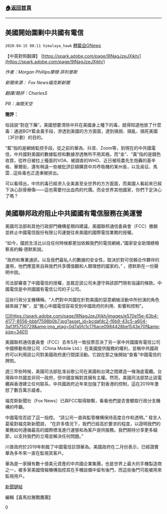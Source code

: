 ###  [:house:返回首頁](https://github.com/ourhimalayas/txt)
---

## 美國開始圍剿中共國有電信
`2020-04-15 08:11 himalaya_hawk` [轉載自GNews](https://gnews.org/zh-hant/173654/)

【中英對照翻譯】 [https://spark.adobe.com/page/9lNagJzeJXjkh/](https://spark.adobe.com/page/9lNagJzeJXjkh/)

*作者：Morgan Phillips摩根·菲利普斯*

*新聞來源： Fox News福克斯新聞*

*翻譯/簡評：CharlesS*

*PR：海闊天空*

**簡評：**

俗話說“對症下藥”。美國想要清除中共在美國身上種下的毒，就得知道他放了什麼毒：通過BGY藍金黃手段，滲透到美國的方方面面，達到搞弱、搞亂、搞死美國（3F計劃）的目的。

“藍”指的是網絡監控手段，從之前的華為、抖音、Zoom等，到現在的中共國電信，中共國對美國的數據監控和數據滲透無所不用其極。而“金”、“黃”指的是錢色收買，從昨日被拉上檯面的VOA、被調查的WHO、近日被班農先生炮轟的基辛格、華爾街，還有稍遠一些被批評巨額購買中共呼吸機的某州長，以及吳征、馬雲…這些毒也正逐漸被排出。

可以看得出，中共的毒已經滲入全美甚至全世界的方方面面，而美國人看起來已經下決心刮骨療傷——這也需要付出血肉的代價。而全世界其他國家，你們下定決心了嗎？

##  **美國聯邦政府阻止中共國國有電信服務在美運營** 

美國司法部和其他行政部門機構星期四建議，美國聯邦通信委員會（FCC）撤銷並終止中國電信股份有限公司運營往來美國的國際電信業務的授權。

“如今，國民生活比以往任何時候都更加依賴我們的電信網絡，”國家安全助理總檢察長約翰·德默斯說。

“政府和專業通訊，以及我們最私人的數據的安全性，取決於對可信賴合作夥伴的運用，他們應當來自與我們共享價值觀和人類理想的國家的。” ，德默斯在一份聲明中說。

司法部審查了中國電信的授權，並裁定該公司未遵守與該部門現有協議的條款。中國電信是中共國國有電信公司的子公司。

這些行政分支機構稱，“人們對中共國在針對美國的惡意網絡活動中所扮演的角色越來越了解”，並“擔心中國電信容易受到中國政府的利用、影響和控制”。

[!\[\](https://spark.adobe.com/page/9lNagJzeJXjkh/images/e570e15e-63b4-4177-8556-bbbf7598b0b7.jpg?asset_id=bcdafdc2-f6b9-43c5-a604-3af3f5750729&amp;img_etag=0d7a5fc1c176ace0984428be1543e70f&amp;size=3401)](https://spark.adobe.com/page/9lNagJzeJXjkh/images/e570e15e-63b4-4177-8556-bbbf7598b0b7.jpg?asset_id=bcdafdc2-f6b9-43c5-a604-3af3f5750729&amp;img_etag=0d7a5fc1c176ace0984428be1543e70f&amp;size=1024)

美國聯邦通信委員會（FCC）去年5月一致投票否決了另一家中共國國有電信公司中國移動有限公司（China Mobile Ltd.）在美國提供服務的權利，並稱中共國政府可以利用該公司對美國政府進行間諜活動。它說在那之後開始“查看”中國電信的牌照。

週三早些時候，美國司法部批准谷歌公司在美國和台灣之間建造一條海底電纜。台灣與中共國並非同一政府，但中國宣稱對其擁有主權。然而，美國司法部禁止該電纜與香港建立任何联系，中共國政府近年來加強了對香港的控制，這在2019年激怒了數百萬示威者。

福克斯新聞社（Fox News）已與FCC取得聯繫，看看他們是否會聽取行政分支機構的呼籲。

中國電信否認了這一指控。 “該公司一直與監管機構保持高度合作和透明。” 發言人葛瑜對福克斯新聞說， “在許多情況下，我們已經高於要求的程度，以證明我們的業務如何遵循最高的國際標准進行運營和為客戶提供服務。我們期待分享更多細節，以支持我們的立場並解決任何問題。”

川普政府於2019年制裁了中國電信巨頭華為。美國政府在二月份表示，已經證實華為多年來一直在監視其客戶。

華為是一家擁有數十億美元資產的中共國企業集團，也是世界上最大的手機製造商之一，被多家美國情報機構指控其在手機設備中留有後門，而這些後門可能被用來監視用戶。

[新聞鏈結](https://www.foxnews.com/politics/feds-block-china-owned-telecom-service-from-operating-in-us.amp?__twitter_impression=true)

編輯【喜馬拉雅戰鷹團】

0
